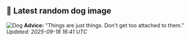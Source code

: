 ## 🐶 Latest random dog image
![Dog](https://images.dog.ceo/breeds/spaniel-brittany/n02101388_192.jpg)
**Advice:** "Things are just things. Don't get too attached to them."
*Updated: 2025-09-18 16:41 UTC*
